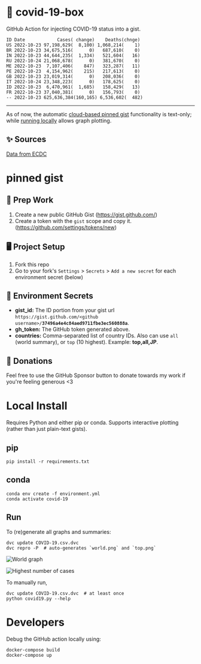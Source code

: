 # 🏥 covid-19-box

GitHub Action for injecting COVID-19 status into a gist.

```
ID Date            Cases( change)    Deaths(chnge)
US 2022-10-23 97,198,629(  8,100) 1,068,214(    1)
BR 2022-10-23 34,675,516(      0)   687,610(    0)
IN 2022-10-23 44,644,235(  1,334)   521,604(   16)
RU 2022-10-24 21,068,678(      0)   381,670(    0)
ME 2022-10-23  7,107,406(    847)   323,287(   11)
PE 2022-10-23  4,154,962(    215)   217,613(    0)
GB 2022-10-23 23,019,314(      0)   208,036(    0)
IT 2022-10-24 23,348,223(      0)   178,625(    0)
ID 2022-10-23  6,470,961(  1,685)   158,429(   13)
FR 2022-10-23 37,040,381(      0)   156,793(    0)
-- 2022-10-23 625,636,384(160,165) 6,536,602(  482)
```

---

As of now, the automatic [cloud-based pinned gist](#pinned-gist) functionality is text-only;
while [running locally](#local-install) allows graph plotting.

## ✨ Sources

[Data from ECDC](https://www.ecdc.europa.eu/en/publications-data/download-todays-data-geographic-distribution-covid-19-cases-worldwide)

# pinned gist

## 🎒 Prep Work
1. Create a new public GitHub Gist (https://gist.github.com/)
1. Create a token with the `gist` scope and copy it. (https://github.com/settings/tokens/new)

## 🖥 Project Setup
1. Fork this repo
1. Go to your fork's `Settings` > `Secrets` > `Add a new secret` for each environment secret (below)

## 🤫 Environment Secrets
- **gist_id:** The ID portion from your gist url `https://gist.github.com/<github username>/`**`37496a4e4c84aed9711fbe3ec560888a`**.
- **gh_token:** The GitHub token generated above.
- **countries:** Comma-separated list of country IDs. Also can use `all` (world summary), or `top` (10 highest). Example: **top,all,JP**.

## 💸 Donations

Feel free to use the GitHub Sponsor button to donate towards my work if you're feeling generous <3

# Local Install

Requires Python and either pip or conda. Supports interactive plotting (rather than just plain-text gists).

## pip

```
pip install -r requirements.txt
```

## conda

```
conda env create -f environment.yml
conda activate covid-19
```

## Run

To (re)generate all graphs and summaries:

```
dvc update COVID-19.csv.dvc
dvc repro -P  # auto-generates `world.png` and `top.png`
```

![World graph](world.png)

![Highest number of cases](top.png)

To manually run,

```
dvc update COVID-19.csv.dvc  # at least once
python covid19.py --help
```

# Developers

Debug the GitHub action locally using:

```
docker-compose build
docker-compose up
```
